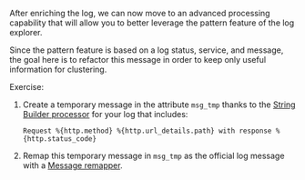 After enriching the log, we can now move to an advanced processing capability that will allow you to better leverage the pattern feature of the log explorer.

Since the pattern feature is based on a log status, service, and message, the goal here is to refactor this message in order to keep only useful information for clustering.

Exercise:

1. Create a temporary message in the attribute `msg_tmp` thanks to the [String Builder processor](https://docs.datadoghq.com/logs/processing/processors/#string-builder-processor) for your log that includes:

    `Request %{http.method} %{http.url_details.path} with response %{http.status_code}`

2. Remap this temporary message in `msg_tmp` as the official log message with a [Message remapper](https://docs.datadoghq.com/logs/processing/processors/#log-message-remapper).
